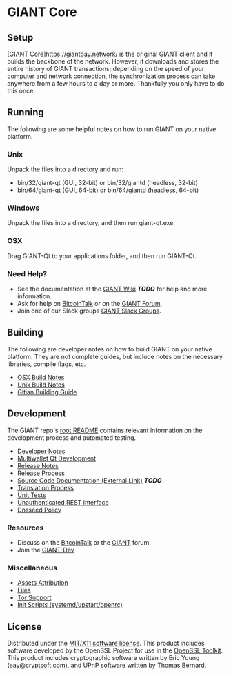 GIANT Core
=====================

Setup
---------------------
[GIANT Core]https://giantpay.network/ is the original GIANT client and it builds the backbone of the network. However, it downloads and stores the entire history of GIANT transactions; depending on the speed of your computer and network connection, the synchronization process can take anywhere from a few hours to a day or more. Thankfully you only have to do this once.

Running
---------------------
The following are some helpful notes on how to run GIANT on your native platform.

### Unix

Unpack the files into a directory and run:

- bin/32/giant-qt (GUI, 32-bit) or bin/32/giantd (headless, 32-bit)
- bin/64/giant-qt (GUI, 64-bit) or bin/64/giantd (headless, 64-bit)

### Windows

Unpack the files into a directory, and then run giant-qt.exe.

### OSX

Drag GIANT-Qt to your applications folder, and then run GIANT-Qt.

### Need Help?

* See the documentation at the [GIANT Wiki](https://en.bitcoin.it/wiki/Main_Page) ***TODO***
for help and more information.
* Ask for help on [BitcoinTalk](https://bitcointalk.org/index.php?topic=1604893.0) or on the [GIANT Forum](https://google.forum.com/).
* Join one of our Slack groups [GIANT Slack Groups](https://google.slack.com/).

Building
---------------------
The following are developer notes on how to build GIANT on your native platform. They are not complete guides, but include notes on the necessary libraries, compile flags, etc.

- [OSX Build Notes](build-osx.md)
- [Unix Build Notes](build-unix.md)
- [Gitian Building Guide](gitian-building.md)

Development
---------------------
The GIANT repo's [root README](https://github.com/GiantPay/GiantCore/blob/master/README.md) contains relevant information on the development process and automated testing.

- [Developer Notes](developer-notes.md)
- [Multiwallet Qt Development](multiwallet-qt.md)
- [Release Notes](release-notes.md)
- [Release Process](release-process.md)
- [Source Code Documentation (External Link)](https://dev.visucore.com/bitcoin/doxygen/) ***TODO***
- [Translation Process](translation_process.md)
- [Unit Tests](unit-tests.md)
- [Unauthenticated REST Interface](REST-interface.md)
- [Dnsseed Policy](dnsseed-policy.md)

### Resources

* Discuss on the [BitcoinTalk](https://bitcointalk.org/index.php?topic=1604893.0) or the [GIANT](https://google.forum.com/) forum.
* Join the [GIANT-Dev](https://google.slack.com/) 

### Miscellaneous
- [Assets Attribution](assets-attribution.md)
- [Files](files.md)
- [Tor Support](tor.md)
- [Init Scripts (systemd/upstart/openrc)](init.md)

License
---------------------
Distributed under the [MIT/X11 software license](http://www.opensource.org/licenses/mit-license.php).
This product includes software developed by the OpenSSL Project for use in the [OpenSSL Toolkit](https://www.openssl.org/). This product includes
cryptographic software written by Eric Young ([eay@cryptsoft.com](mailto:eay@cryptsoft.com)), and UPnP software written by Thomas Bernard.
